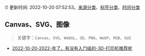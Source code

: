 :alarm_clock: 更新时间: 2022-10-20 07:52:53。[来源分类](../README.md)、[标签分类](../TAGS.md)、[时间分类](../TIMELINE.md)

## Canvas、SVG、图像


> 关键字：`Canvas`、`SVG`、`WebGL`、`3D`、`PNG`、`WebP`、`RGB`、`GUI`



- [2022-10-20-2022-年了，有没有入门级的-3D-打印机推荐呢](https://www.v2ex.com/t/888417) 